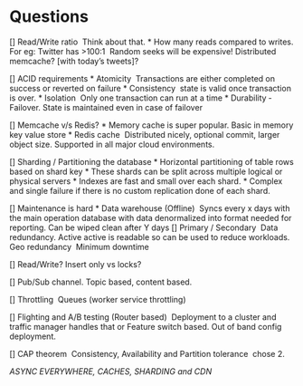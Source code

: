 # Questions

[] Read/Write ratio ­ Think about that.
    * How many reads compared to writes. For eg: Twitter has >100:1 ­ Random
seeks will be expensive! Distributed memcache? [with today’s tweets]?

[] ACID requirements
    * Atomicity ­ Transactions are either completed on success or reverted on failure
    * Consistency ­ state is valid once transaction is over.
    * Isolation ­ Only one transaction can run at a time
    * Durability ­ Failover. State is maintained even in case of failover

[] Memcache v/s Redis?
    * Memory cache is super popular. Basic in memory key value store
    * Redis cache ­ Distributed nicely, optional commit, larger object size. Supported in all major cloud environments.

[] Sharding / Partitioning the database
    * Horizontal partitioning of table rows based on shard key
    * These shards can be split across multiple logical or physical servers
    * Indexes are fast and small over each shard.
    * Complex and single failure if there is no custom replication done of each
shard.

[] Maintenance is hard
    * Data warehouse (Offline) ­ Syncs every x days with the main operation database with data denormalized into format needed for reporting. Can be wiped clean after Y days
[] Primary / Secondary ­ Data redundancy. Active active is readable so can be used to reduce workloads. Geo redundancy ­ Minimum downtime

[] Read/Write? Insert only vs locks?

[] Pub/Sub channel. Topic based, content based.

[] Throttling ­ Queues (worker service throttling)

[] Flighting and A/B testing (Router based) ­ Deployment to a cluster and traffic manager handles that or Feature switch based. Out of band config deployment.

[] CAP theorem ­ Consistency, Availability and Partition tolerance ­ chose 2.


*ASYNC EVERYWHERE, CACHES, SHARDING and CDN*
